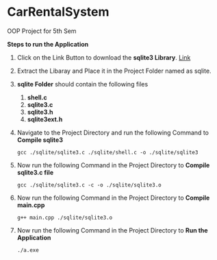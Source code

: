 # CarRentalSystem

OOP Project for 5th Sem

**Steps to run the Application**

1. Click on the Link Button to download the **sqlite3 Library**. [Link](https://www.sqlite.org/2022/sqlite-amalgamation-3370200.zip)
2. Extract the Libaray and Place it in the Project Folder named as sqlite.
3. **sqlite Folder** should contain the following files
   1. **shell.c**
   2. **sqlite3.c**
   3. **sqlite3.h**
   4. **sqlite3ext.h**
4. Navigate to the Project Directory and run the following Command to **Compile sqlite3**

   `gcc ./sqlite/sqlite3.c ./sqlite/shell.c -o ./sqlite/sqlite3`

5. Now run the following Command in the Project Directory to **Compile sqlite3.c file**

   `gcc ./sqlite/sqlite3.c -c -o ./sqlite/sqlite3.o`

6. Now run the following Command in the Project Directory to **Compile main.cpp**

   `g++ main.cpp ./sqlite/sqlite3.o`

7. Now run the following Command in the Project Directory to **Run the Application**

   `./a.exe`
